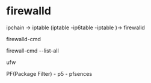 firewalld
=======

ipchain -> iptable (iptable -ip6table -iptable )-> firewalld


firewalld-cmd

firewall-cmd --list-all




ufw


PF(Package Filter)
    - p5
    - pfsences

